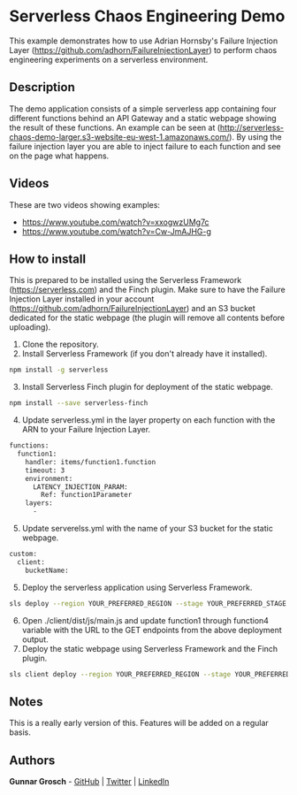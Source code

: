 # Serverless Chaos Engineering Demo

This example demonstrates how to use Adrian Hornsby's Failure Injection Layer (https://github.com/adhorn/FailureInjectionLayer) to perform chaos engineering experiments on a serverless environment.

## Description

The demo application consists of a simple serverless app containing four different functions behind an API Gateway and a static webpage showing the result of these functions. An example can be seen at (http://serverless-chaos-demo-larger.s3-website-eu-west-1.amazonaws.com/). By using the failure injection layer you are able to inject failure to each function and see on the page what happens.

## Videos

These are two videos showing examples:

* https://www.youtube.com/watch?v=xxogwzUMg7c
* https://www.youtube.com/watch?v=Cw-JmAJHG-g

## How to install

This is prepared to be installed using the Serverless Framework (https://serverless.com) and the Finch plugin. Make sure to have the Failure Injection Layer installed in your account (https://github.com/adhorn/FailureInjectionLayer) and an S3 bucket dedicated for the static webpage (the plugin will remove all contents before uploading).

1. Clone the repository.
2. Install Serverless Framework (if you don't already have it installed).
```bash
npm install -g serverless
```
3. Install Serverless Finch plugin for deployment of the static webpage.
```bash
npm install --save serverless-finch
```
4. Update serverless.yml in the layer property on each function with the ARN to your Failure Injection Layer.
```bash
functions:
  function1:
    handler: items/function1.function
    timeout: 3
    environment:
      LATENCY_INJECTION_PARAM:
        Ref: function1Parameter
    layers:
      - 
```
5. Update serverelss.yml with the name of your S3 bucket for the static webpage.
```bash
custom:
  client:
    bucketName: 
```
5. Deploy the serverless application using Serverless Framework.
```bash
sls deploy --region YOUR_PREFERRED_REGION --stage YOUR_PREFERRED_STAGE
```
6. Open ./client/dist/js/main.js and update function1 through function4 variable with the URL to the GET endpoints from the above deployment output.
7. Deploy the static webpage using Serverless Framework and the Finch plugin.
```bash
sls client deploy --region YOUR_PREFERRED_REGION --stage YOUR_PREFERRED_STAGE
```

## Notes

This is a really early version of this. Features will be added on a regular basis.

## Authors

**Gunnar Grosch** - [GitHub](https://github.com/gunnargrosch) | [Twitter](https://twitter.com/gunnargrosch) | [LinkedIn](https://www.linkedin.com/in/gunnargrosch/)
